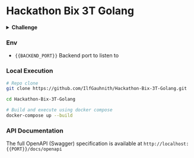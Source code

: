 # Hackathon Bix 3T Golang

<details>
<summary><strong> Challenge </strong></summary>

### Description

This project addresses the data discrepancy issues faced by a major retail network by enabling the comparison of a large internal CSV file (up to 500,000 rows) with data retrieved from an external API. It focuses on performance, scalability, and delivering reliable results to support accurate business decision-making.

### Features

- Upload and validation of CSV files
- Data retrieval from an external API
- Efficient comparison between data sources
- Exposure of results via REST API
- Export of results in CSV and JSON formats

</details>

### Env
- ```{{BACKEND_PORT}}``` Backend port to listen to 
### Local Execution

```bash
# Repo clone
git clone https://github.com/IlfGauhnith/Hackathon-Bix-3T-Golang.git

cd Hackathon-Bix-3T-Golang

# Build and execute using docker compose
docker-compose up --build
```

### API Documentation
The full OpenAPI (Swagger) specification is available at ```http://localhost:{{PORT}}/docs/openapi```